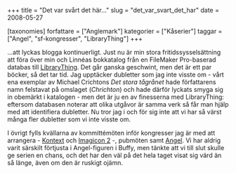 +++
title = "Det var svårt det här..."
slug = "det_var_svart_det_har"
date = 2008-05-27

[taxonomies]
forfattare = ["Anglemark"]
kategorier = ["Kåserier"]
taggar = ["Angel", "sf-kongresser", "LibraryThing"]
+++

...att lyckas blogga kontinuerligt. Just nu är min stora fritidssysselsättning att föra över min och Linnéas bokkatalog från en FileMaker Pro-baserad databas till <a href="http://www.librarything.com/catalog/anglemark" title="LibraryThing">LibraryThing</a>. Det går ganska geschwint, men det är ett par böcker, så det tar tid. Jag upptäcker dubletter som jag inte visste om - vårt ena exemplar av Michael Crichtons <em>Det stora tågrånet</em> hade författarens namn felstavat på omslaget (<em>Chrichton</em>) och hade därför lyckats smyga sig in obemärkt i katalogen - men det är ju en av finesserna med LibraryThing: eftersom databasen noterar att olika utgåvor är samma verk så får man hjälp med att identifiera dubletter. Nu tror jag i och för sig inte att vi har så värst många fler dubletter som vi inte visste om.

I övrigt fylls kvällarna av kommittémöten inför kongresser jag är med att arrangera - <a href="http://kontext2008.se/" title="Kontext">Kontext</a> och <a href="http://www.imagicon.se/" title="Imagicon 2">Imagicon 2</a> -, pubmöten samt <a href="http://en.wikipedia.org/wiki/Angel_%28TV_series%29" title="Angel">Angel</a>. Vi har aldrig varit särskilt förtjusta i Angel-figuren i Buffy, men tänkte att vi till slut skulle ge serien en chans, och det har den väl på det hela taget visat sig värd än så länge, även om den är ruskigt ojämn.

